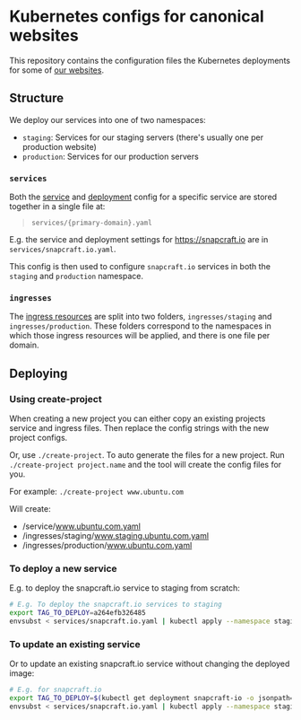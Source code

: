 # Kubernetes configs for canonical websites

This repository contains the configuration files the Kubernetes deployments for some of [our websites](https://github.com/canonical-websites).

## Structure

We deploy our services into one of two namespaces:

- `staging`: Services for our staging servers (there's usually one per production website)
- `production`: Services for our production servers

### `services`

Both the [service](https://kubernetes.io/docs/concepts/services-networking/service/) and [deployment](https://kubernetes.io/docs/concepts/workloads/controllers/deployment/) config for a specific service are stored together in a single file at:

> `services/{primary-domain}.yaml`

E.g. the service and deployment settings for https://snapcraft.io are in `services/snapcraft.io.yaml`.

This config is then used to configure `snapcraft.io` services in both the `staging` and `production` namespace.

### `ingresses`

The [ingress resources](https://kubernetes.io/docs/concepts/services-networking/ingress/) are split into two folders, `ingresses/staging` and `ingresses/production`. These folders correspond to the namespaces in which those ingress resources will be applied, and there is one file per domain.

## Deploying

### Using create-project

When creating a new project you can either copy an existing projects service and ingress files. Then replace the config strings with the new project configs. 

Or, use `./create-project`. To auto generate the files for a new project. Run `./create-project project.name` and the tool will create the config files for you. 

For example:
`./create-project www.ubuntu.com`

Will create:
 - /service/www.ubuntu.com.yaml
 - /ingresses/staging/www.staging.ubuntu.com.yaml
 - /ingresses/production/www.ubuntu.com.yaml

### To deploy a new service

E.g. to deploy the snapcraft.io service to staging from scratch:

``` bash
# E.g. To deploy the snapcraft.io services to staging
export TAG_TO_DEPLOY=a264efb326485
envsubst < services/snapcraft.io.yaml | kubectl apply --namespace staging --filename -
```

### To update an existing service

Or to update an existing snapcraft.io service without changing the deployed image:

``` bash
# E.g. for snapcraft.io
export TAG_TO_DEPLOY=$(kubectl get deployment snapcraft-io -o jsonpath="{.spec.template.spec.containers[*].image}" | grep -P -o '(?<=:)[^:]*$')
envsubst < services/snapcraft.io.yaml | kubectl apply --namespace staging --filename -
```
